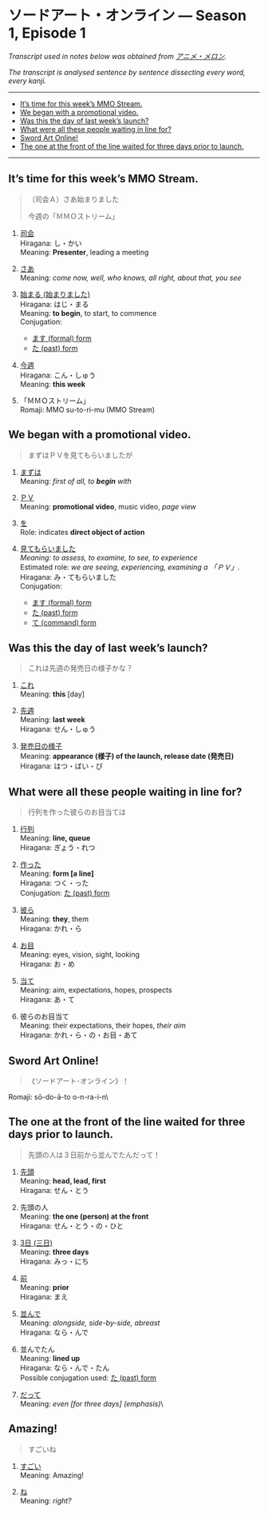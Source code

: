 # ソードアート・オンライン — Season 1, Episode 1

*Transcript used in notes below was obtained from [アニメ・メロン](https://animelon.com/video/57a81214b9de7414d1ea0825).*

*The transcript is analysed sentence by sentence dissecting every word, every kanji.*

---

- [It’s time for this week’s MMO Stream.](#its-time-for-this-weeks-mmo-stream)
- [We began with a promotional video.](#we-began-with-a-promotional-video)
- [Was this the day of last week’s launch?](#was-this-the-day-of-last-weeks-launch)
- [What were all these people waiting in line for?](#what-were-all-these-people-waiting-in-line-for)
- [Sword Art Online!](#sword-art-online)
- [The one at the front of the line waited for three days prior to launch.](#the-one-at-the-front-of-the-line-waited-for-three-days-prior-to-launch)

---

## It’s time for this week’s MMO Stream.

>（司会Ａ）さあ始まりました
>
> 今週の「ＭＭＯストリーム」

1. [司会](https://jisho.org/word/司会)\
    Hiragana: し・かい\
    Meaning: **Presenter**, leading a meeting

2. [さあ](https://jisho.org/word/さあ)\
    Meaning: *come now, well, who knows, all right, about that, you see*

3. [始まる (始まりました)](https://jisho.org/word/始まる)\
    Hiragana: はじ・まる\
    Meaning: **to begin**, to start, to commence\
    Conjugation:
    - [ます (formal) form](../grammar/ます.md)
    - [た (past) form](../grammar/た.md)

4. [今週](https://jisho.org/word/今週)\
    Hiragana: こん・しゅう\
    Meaning: **this week**

5. 「ＭＭＯストリーム」\
    Romaji: MMO su-to-ri-mu (MMO Stream)

## We began with a promotional video.

> まずはＰＶを見てもらいましたが

1. [まずは](https://jisho.org/word/先ずは)\
    Meaning: *first of all, to **begin** with*

2. [ＰＶ](https://jisho.org/word/ＰＶ)\
    Meaning: **promotional video**, music video, *page view*

3. [を](https://jisho.org/word/を)\
    Role: indicates **direct object of action**

4. [見てもらいました](https://jisho.org/word/見る)\
    *Meaning: to assess, to examine, to see, to experience*\
    Estimated role: *we are seeing, experiencing, examining a 「ＰＶ」.*\
    Hiragana: み・てもらいました\
    Conjugation:
    - [ます (formal) form](../grammar/ます.md)
    - [た (past) form](../grammar/た.md)
    - [て (command) form](../grammar/て.md)

## Was this the day of last week’s launch?

> これは先週の発売日の様子かな？

1. [これ](https://jisho.org/word/此れ)\
    Meaning: **this** [day]

2. [先週](https://jisho.org/word/先週)\
    Meaning: **last week**\
    Hiragana: せん・しゅう

3. [発売日の様子](https://jisho.org/word/発売日)\
    Meaning: **appearance (様子) of the launch, release date (発売日)**\
    Hiragana: はつ・ばい・び

## What were all these people waiting in line for?

> 行列を作った彼らのお目当ては

1. [行列](https://jisho.org/word/行列)\
    Meaning: **line, queue**\
    Hiragana: ぎょう・れつ

2. [作った](https://jisho.org/word/作る)\
    Meaning: **form [a line]**\
    Hiragana: つく・った\
    Conjugation: [た (past) form](../grammar/た.md)

3. [彼ら](https://jisho.org/word/彼ら)\
    Meaning: **they**, them\
    Hiragana: かれ・ら

4. [お目](https://jisho.org/word/お目)\
    Meaning: eyes, vision, sight, looking\
    Hiragana: お・め

5. [当て](https://jisho.org/word/当て)\
    Meaning: aim, expectations, hopes, prospects\
    Hiragana: あ・て

6. 彼らのお目当て\
    Meaning: their expectations, their hopes, *their aim*\
    Hiragana: かれ・ら・の・お目・あて

## Sword Art Online!

> 《ソードアート･オンライン》！

Romaji: sō-do-ā-to o-n-ra-i-n\

## The one at the front of the line waited for three days prior to launch.

> 先頭の人は３日前から並んでたんだって！

1. [先頭](https://jisho.org/word/先頭)\
    Meaning: **head, lead, first**\
    Hiragana: せん・とう

2. 先頭の人\
    Meaning: **the one (person) at the front**\
    Hiragana: せん・とう・の・ひと

3. [3日 (三日)](https://jisho.org/word/三日)\
    Meaning: **three days**\
    Hiragana: みっ・にち

4. [前](https://jisho.org/word/前-1)\
    Meaning: **prior**\
    Hiragana: まえ

5. [並んで](https://jisho.org/word/並んで)\
    Meaning: *alongside, side-by-side, abreast*\
    Hiragana: なら・んで

6. 並んでたん\
    Meaning: **lined up**\
    Hiragana: なら・んで・たん\
    Possible conjugation used: [た (past) form](../grammar/た.md)

7. [だって](https://jisho.org/word/だって)\
    Meaning: *even [for three days] (emphasis)*\

## Amazing!

> すごいね

1. [すごい](https://jisho.org/word/凄い)\
    Meaning: Amazing!

2. [ね](https://jisho.org/word/ね)\
    Meaning: *right?*
